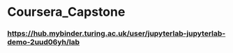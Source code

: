 # Coursera_Capstone
### https://hub.mybinder.turing.ac.uk/user/jupyterlab-jupyterlab-demo-2uud06yh/lab
